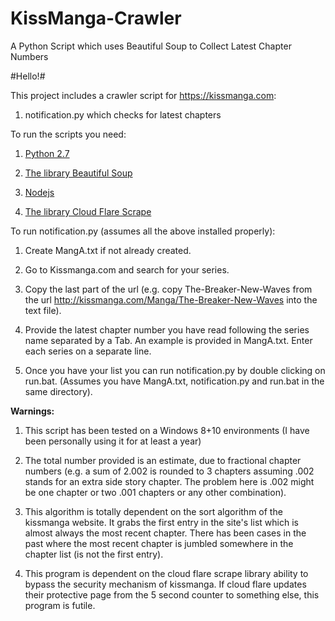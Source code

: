 # KissManga-Crawler
A Python Script which uses Beautiful Soup to Collect Latest Chapter Numbers


#Hello!#


This project includes a crawler script for <https://kissmanga.com>:

1.	notification.py which checks for latest chapters



To run the scripts you need:

1.	[Python 2.7](https://www.python.org/downloads/)

2.	[The library Beautiful Soup](https://www.crummy.com/software/BeautifulSoup/)

3.	[Nodejs](https://nodejs.org/en/download/)

4.	[The library Cloud Flare Scrape](https://github.com/Anorov/cloudflare-scrape)



To run notification.py (assumes all the above installed properly):

1.	Create MangA.txt if not already created.

2.	Go to Kissmanga.com and search for your series.

3.	Copy the last part of the url (e.g. copy The-Breaker-New-Waves from the url http://kissmanga.com/Manga/The-Breaker-New-Waves into the text file).

4.	Provide the latest chapter number you have read following the series name separated by a Tab. An example is provided in MangA.txt. Enter each series on a separate line.

5.	Once you have your list you can run notification.py by double clicking on run.bat. (Assumes you have MangA.txt, notification.py and run.bat in the same directory).



__Warnings:__

1.	This script has been tested on a Windows 8+10 environments (I have been personally using it for at least a year)

2.	The total number provided is an estimate, due to fractional chapter numbers (e.g. a sum of 2.002 is rounded to 3 chapters assuming .002 stands for an extra side story chapter. The problem here is .002 might be one chapter or two .001 chapters or any other combination).

3.	This algorithm is totally dependent on the sort algorithm of the kissmanga website. It grabs the first entry in the site's list which is almost always the most recent chapter. There has been cases in the past where the most recent chapter is jumbled somewhere in the chapter list (is not the first entry).

4.	This program is dependent on the cloud flare scrape library ability to bypass the security mechanism of kissmanga. If cloud flare updates their protective page from the 5 second counter to something else, this program is futile.

